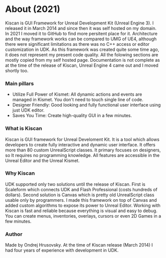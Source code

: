 # About (2021)
Kiscan is GUI Framework for Unreal Development Kit (Unreal Engine 3). I released it in March 2014 and since then it was self hosted on my domain. In 2021 I moved it to GitHub to find more persitent place for it. Architecture and the way framework works can be compared to UMG of UE4, although there were significant limitations as there was no C++ access or editor customization in UDK.
As this framework was created quite some time ago, it does not represent my present code quality. All the folowing sections are mostly copied from my self hosted page. Documentation is not complete as at the time of the release of Kiscan, Unreal Engine 4 came out and I moved shortly too. 

### Main pillars
- Utilize Full Power of Kismet: All dynamic actions and events are managed in Kismet. You don't need to touch single line of code.
- Designer Friendly: Good looking and fully functional user interface using just UDK editor.
- Saves You Time: Create high-quality GUI in a few minutes.

### What is Kiscan
Kiscan is GUI framework for Unreal Develoment Kit. It is a tool which allows developers to create fully interactive and dynamic user interface. It offers more than 80 custom UnrealScript classes. It primary focuses on designers, so It requires no programming knowledge. All features are accessible in the Unreal Editor and the Unreal Kismet.

### Why Kiscan
UDK supported only two solutions until the release of Kiscan. First is Scaleform which connects UDK and Flash Professional (costs hundreds of dollars). Second solution is Canvas which is pretty old UnrealScript class usable only by programmers. I made this framework on top of Canvas and added custom algorithms to expose its power to Unreal Editor. Working with Kiscan is fast and reliable because everything is visual and easy to debug. You can create menus, inventories, overlays, cursors or even 2D Games in a few minutes.

### Author
Made by Ondrej Hrusovsky. At the time of Kiscan release (March 2014) I had four years of experience with development in UDK.
